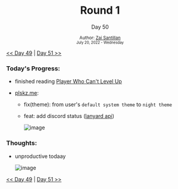 <div align="center">
    <h1>Round 1</h1>
    <p>Day 50</p>
    <sub>
      Author: <a href="https://github.com/plskz" target="_blank">Zai Santillan</a>
      <br>
      <small>July 20, 2022 - Wednesday</small>
    </sub>
  </div>

[<< Day 49](day049.md) | [Day 51 >>](day051.md)

### Today's Progress:

- finished reading [Player Who Can't Level Up](https://anilist.co/manga/130511/The-Player-Who-Cant-Level-Up/)
- [plskz.me](https://plskz.me):

  - fix(theme): from user's `default system theme` to `night theme`
  - feat: add discord status ([lanyard api](https://api.lanyard.rest/v1/users/90431685472038912))

    ![image](https://user-images.githubusercontent.com/57343545/180197611-b2f662b6-2cb7-4607-a2e1-19da04623119.png)

### Thoughts:

- unproductive todaay

  ![image](https://cdn.discordapp.com/emojis/893978510908088370.gif?size=96)

[<< Day 49](day049.md) | [Day 51 >>](day051.md)
